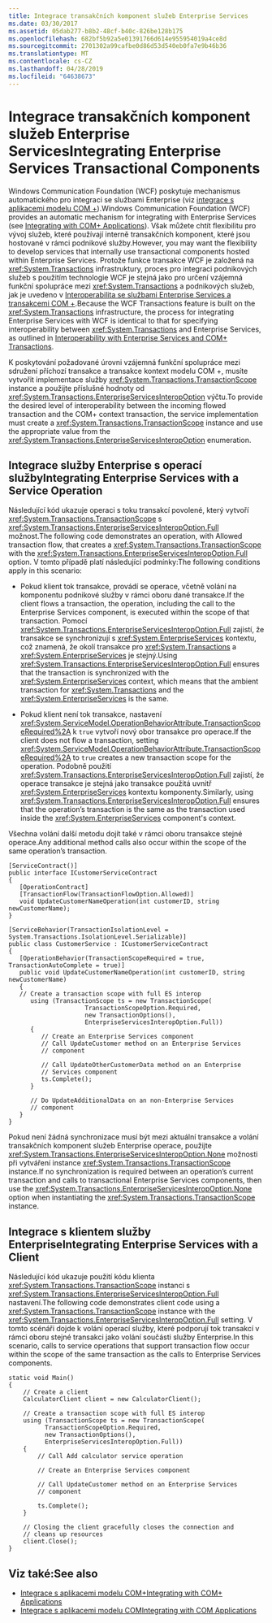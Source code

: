 ```yaml
---
title: Integrace transakčních komponent služeb Enterprise Services
ms.date: 03/30/2017
ms.assetid: 05dab277-b8b2-48cf-b40c-826be128b175
ms.openlocfilehash: 682bf5b92a5e01391766d614e955954019a4ce8d
ms.sourcegitcommit: 2701302a99cafbe0d86d53d540eb0fa7e9b46b36
ms.translationtype: MT
ms.contentlocale: cs-CZ
ms.lasthandoff: 04/28/2019
ms.locfileid: "64638673"
---
```

# <a name="integrating-enterprise-services-transactional-components"></a><span data-ttu-id="27332-102">Integrace transakčních komponent služeb Enterprise Services</span><span class="sxs-lookup"><span data-stu-id="27332-102">Integrating Enterprise Services Transactional Components</span></span>
<span data-ttu-id="27332-103">Windows Communication Foundation (WCF) poskytuje mechanismus automatického pro integraci se službami Enterprise (viz [integrace s aplikacemi modelu COM +](../../../../docs/framework/wcf/feature-details/integrating-with-com-plus-applications.md)).</span><span class="sxs-lookup"><span data-stu-id="27332-103">Windows Communication Foundation (WCF) provides an automatic mechanism for integrating with Enterprise Services (see [Integrating with COM+ Applications](../../../../docs/framework/wcf/feature-details/integrating-with-com-plus-applications.md)).</span></span> <span data-ttu-id="27332-104">Však můžete chtít flexibilitu pro vývoj služeb, které používají interně transakčních komponent, které jsou hostované v rámci podnikové služby.</span><span class="sxs-lookup"><span data-stu-id="27332-104">However, you may want the flexibility to develop services that internally use transactional components hosted within Enterprise Services.</span></span> <span data-ttu-id="27332-105">Protože funkce transakce WCF je založená na <xref:System.Transactions> infrastruktury, proces pro integraci podnikových služeb s použitím technologie WCF je stejná jako pro určení vzájemná funkční spolupráce mezi <xref:System.Transactions> a podnikových služeb, jak je uvedeno v [Interoperabilita se službami Enterprise Services a transakcemi COM +](https://go.microsoft.com/fwlink/?LinkId=94949).</span><span class="sxs-lookup"><span data-stu-id="27332-105">Because the WCF Transactions feature is built on the <xref:System.Transactions> infrastructure, the process for integrating Enterprise Services with WCF is identical to that for specifying interoperability between <xref:System.Transactions> and Enterprise Services, as outlined in [Interoperability with Enterprise Services and COM+ Transactions](https://go.microsoft.com/fwlink/?LinkId=94949).</span></span>  
  
 <span data-ttu-id="27332-106">K poskytování požadované úrovni vzájemná funkční spolupráce mezi sdružení příchozí transakce a transakce kontext modelu COM +, musíte vytvořit implementace služby <xref:System.Transactions.TransactionScope> instance a použijte příslušné hodnoty od <xref:System.Transactions.EnterpriseServicesInteropOption> výčtu.</span><span class="sxs-lookup"><span data-stu-id="27332-106">To provide the desired level of interoperability between the incoming flowed transaction and the COM+ context transaction, the service implementation must create a <xref:System.Transactions.TransactionScope> instance and use the appropriate value from the <xref:System.Transactions.EnterpriseServicesInteropOption> enumeration.</span></span>  
  
## <a name="integrating-enterprise-services-with-a-service-operation"></a><span data-ttu-id="27332-107">Integrace služby Enterprise s operací služby</span><span class="sxs-lookup"><span data-stu-id="27332-107">Integrating Enterprise Services with a Service Operation</span></span>  
 <span data-ttu-id="27332-108">Následující kód ukazuje operaci s toku transakcí povolené, který vytvoří <xref:System.Transactions.TransactionScope> s <xref:System.Transactions.EnterpriseServicesInteropOption.Full> možnost.</span><span class="sxs-lookup"><span data-stu-id="27332-108">The following code demonstrates an operation, with Allowed transaction flow, that creates a <xref:System.Transactions.TransactionScope> with the <xref:System.Transactions.EnterpriseServicesInteropOption.Full> option.</span></span> <span data-ttu-id="27332-109">V tomto případě platí následující podmínky:</span><span class="sxs-lookup"><span data-stu-id="27332-109">The following conditions apply in this scenario:</span></span>  
  
- <span data-ttu-id="27332-110">Pokud klient tok transakce, provádí se operace, včetně volání na komponentu podnikové služby v rámci oboru dané transakce.</span><span class="sxs-lookup"><span data-stu-id="27332-110">If the client flows a transaction, the operation, including the call to the Enterprise Services component, is executed within the scope of that transaction.</span></span> <span data-ttu-id="27332-111">Pomocí <xref:System.Transactions.EnterpriseServicesInteropOption.Full> zajistí, že transakce se synchronizují s <xref:System.EnterpriseServices> kontextu, což znamená, že okolí transakce pro <xref:System.Transactions> a <xref:System.EnterpriseServices> je stejný.</span><span class="sxs-lookup"><span data-stu-id="27332-111">Using <xref:System.Transactions.EnterpriseServicesInteropOption.Full> ensures that the transaction is synchronized with the <xref:System.EnterpriseServices> context, which means that the ambient transaction for <xref:System.Transactions> and the <xref:System.EnterpriseServices> is the same.</span></span>  
  
- <span data-ttu-id="27332-112">Pokud klient není tok transakce, nastavení <xref:System.ServiceModel.OperationBehaviorAttribute.TransactionScopeRequired%2A> k `true` vytvoří nový obor transakce pro operace.</span><span class="sxs-lookup"><span data-stu-id="27332-112">If the client does not flow a transaction, setting <xref:System.ServiceModel.OperationBehaviorAttribute.TransactionScopeRequired%2A> to `true` creates a new transaction scope for the operation.</span></span> <span data-ttu-id="27332-113">Podobně použití <xref:System.Transactions.EnterpriseServicesInteropOption.Full> zajistí, že operace transakce je stejná jako transakce použitá uvnitř <xref:System.EnterpriseServices> kontextu komponenty.</span><span class="sxs-lookup"><span data-stu-id="27332-113">Similarly, using <xref:System.Transactions.EnterpriseServicesInteropOption.Full> ensures that the operation’s transaction is the same as the transaction used inside the <xref:System.EnterpriseServices> component's context.</span></span>  
  
 <span data-ttu-id="27332-114">Všechna volání další metodu dojít také v rámci oboru transakce stejné operace.</span><span class="sxs-lookup"><span data-stu-id="27332-114">Any additional method calls also occur within the scope of the same operation’s transaction.</span></span>  
  
```  
[ServiceContract()]  
public interface ICustomerServiceContract  
{  
   [OperationContract]  
   [TransactionFlow(TransactionFlowOption.Allowed)]  
   void UpdateCustomerNameOperation(int customerID, string newCustomerName);  
}  
  
[ServiceBehavior(TransactionIsolationLevel = System.Transactions.IsolationLevel.Serializable)]  
public class CustomerService : ICustomerServiceContract  
{  
   [OperationBehavior(TransactionScopeRequired = true, TransactionAutoComplete = true)]  
   public void UpdateCustomerNameOperation(int customerID, string newCustomerName)  
   {  
   // Create a transaction scope with full ES interop  
      using (TransactionScope ts = new TransactionScope(  
                     TransactionScopeOption.Required,  
                     new TransactionOptions(),  
                     EnterpriseServicesInteropOption.Full))  
      {  
         // Create an Enterprise Services component  
         // Call UpdateCustomer method on an Enterprise Services   
         // component   
  
         // Call UpdateOtherCustomerData method on an Enterprise   
         // Services component   
         ts.Complete();  
      }  
  
      // Do UpdateAdditionalData on an non-Enterprise Services  
      // component  
   }  
}  
```  
  
 <span data-ttu-id="27332-115">Pokud není žádná synchronizace musí být mezi aktuální transakce a volání transakčních komponent služeb Enterprise operace, použijte <xref:System.Transactions.EnterpriseServicesInteropOption.None> možnosti při vytváření instance <xref:System.Transactions.TransactionScope> instance.</span><span class="sxs-lookup"><span data-stu-id="27332-115">If no synchronization is required between an operation’s current transaction and calls to transactional Enterprise Services components, then use the <xref:System.Transactions.EnterpriseServicesInteropOption.None> option when instantiating the <xref:System.Transactions.TransactionScope> instance.</span></span>  
  
## <a name="integrating-enterprise-services-with-a-client"></a><span data-ttu-id="27332-116">Integrace s klientem služby Enterprise</span><span class="sxs-lookup"><span data-stu-id="27332-116">Integrating Enterprise Services with a Client</span></span>  
 <span data-ttu-id="27332-117">Následující kód ukazuje použití kódu klienta <xref:System.Transactions.TransactionScope> instanci s <xref:System.Transactions.EnterpriseServicesInteropOption.Full> nastavení.</span><span class="sxs-lookup"><span data-stu-id="27332-117">The following code demonstrates client code using a <xref:System.Transactions.TransactionScope> instance with the <xref:System.Transactions.EnterpriseServicesInteropOption.Full> setting.</span></span> <span data-ttu-id="27332-118">V tomto scénáři dojde k volání operací služby, které podporují tok transakcí v rámci oboru stejné transakci jako volání součásti služby Enterprise.</span><span class="sxs-lookup"><span data-stu-id="27332-118">In this scenario, calls to service operations that support transaction flow occur within the scope of the same transaction as the calls to Enterprise Services components.</span></span>  
  
```  
static void Main()  
{  
    // Create a client  
    CalculatorClient client = new CalculatorClient();  
  
    // Create a transaction scope with full ES interop  
    using (TransactionScope ts = new TransactionScope(  
          TransactionScopeOption.Required,  
          new TransactionOptions(),  
          EnterpriseServicesInteropOption.Full))  
    {  
        // Call Add calculator service operation  
  
        // Create an Enterprise Services component  
  
        // Call UpdateCustomer method on an Enterprise Services   
        // component   
  
        ts.Complete();  
    }  
  
    // Closing the client gracefully closes the connection and   
    // cleans up resources  
    client.Close();  
}  
```  
  
## <a name="see-also"></a><span data-ttu-id="27332-119">Viz také:</span><span class="sxs-lookup"><span data-stu-id="27332-119">See also</span></span>

- [<span data-ttu-id="27332-120">Integrace s aplikacemi modelu COM+</span><span class="sxs-lookup"><span data-stu-id="27332-120">Integrating with COM+ Applications</span></span>](../../../../docs/framework/wcf/feature-details/integrating-with-com-plus-applications.md)
- [<span data-ttu-id="27332-121">Integrace s aplikacemi modelu COM</span><span class="sxs-lookup"><span data-stu-id="27332-121">Integrating with COM Applications</span></span>](../../../../docs/framework/wcf/feature-details/integrating-with-com-applications.md)
